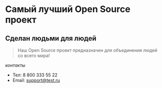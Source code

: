 # Самый лучший Open Source проект

## Сделан людьми для людей

> Наш Open Source проект предназначен для объединения людей со всего мира!

_контакты_
 
 * Тел: 8 800 333 55 22
 * Email: support@test.ru
